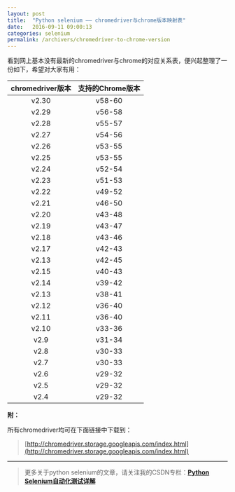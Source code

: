 ```yaml
---
layout: post
title:  "Python selenium —— chromedriver与chrome版本映射表"
date:   2016-09-11 09:00:13
categories: selenium
permalink: /archivers/chromedriver-to-chrome-version
---
```



看到网上基本没有最新的chromedriver与chrome的对应关系表，便兴起整理了一份如下，希望对大家有用：

|  chromedriver版本  |  支持的Chrome版本  |
|  :--:  |  :--:  |
| v2.30 | v58-60 |
| v2.29 | v56-58 |
| v2.28 | v55-57 |
| v2.27 | v54-56 |
| v2.26 | v53-55 |
| v2.25 | v53-55 |
| v2.24 | v52-54 |
| v2.23 | v51-53 |
| v2.22 | v49-52 |
| v2.21 | v46-50 |
| v2.20 | v43-48 |
| v2.19 | v43-47 |
| v2.18 | v43-46 |
| v2.17 | v42-43 |
| v2.13 | v42-45 |
| v2.15 | v40-43 |
| v2.14 | v39-42 |
| v2.13 | v38-41 |
| v2.12 | v36-40 |
| v2.11 | v36-40 |
| v2.10 | v33-36 |
| v2.9 | v31-34 |
| v2.8 | v30-33 |
| v2.7 | v30-33 |
| v2.6 | v29-32 |
| v2.5 | v29-32 |
| v2.4 | v29-32 |


**附：**

所有chromedriver均可在下面链接中下载到：

> [http://chromedriver.storage.googleapis.com/index.html](http://chromedriver.storage.googleapis.com/index.html)

****

> 更多关于python selenium的文章，请关注我的CSDN专栏：**[Python Selenium自动化测试详解](http://blog.csdn.net/column/details/12694.html)**
